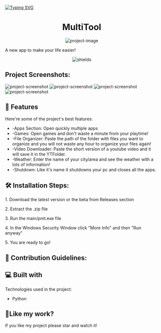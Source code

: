 [![Typing SVG](https://readme-typing-svg.demolab.com?font=Fira+Code&weight=700&size=36&pause=1000&width=435&lines=MultiTool)](https://git.io/typing-svg)

<h1 align="center" id="title">MultiTool</h1>

<p align="center"><img src="https://socialify.git.ci/ManolisG11/MultiTool/image?description=1&amp;font=Source%20Code%20Pro&amp;logo=https%3A%2F%2Fi.ibb.co%2F7yQSRzT%2Fmulti-tool-256.png&amp;name=1&amp;owner=1&amp;pattern=Plus&amp;theme=Dark" alt="project-image"></p>

<p id="description">A new app to make your life easier!</p>

<p align="center"><img src="https://img.shields.io/badge/multitool-official" alt="shields"></p>

<h2>Project Screenshots:</h2>

<img src="https://i.ibb.co/3fmh2QM/Screenshot-1.png" alt="project-screenshot">

<img src="https://i.ibb.co/dgX1Nwy/Screenshot-2.png" alt="project-screenshot" >

<img src="https://i.ibb.co/MRwpYQP/Screenshot-3.png" alt="project-screenshot" >

<img src="https://i.ibb.co/qysY77y/Screenshot-4.png" alt="project-screenshot" >

  
  
<h2>🧐 Features</h2>

Here're some of the project's best features:

*   \-Apps Section: Open quickly multiple apps
*   \-Games: Open games and don't waste a minute from your playtime!
*   \-File Organizer: Paste the path of the folder with files you want to organize and you will not waste any hour to organize your files again!
*   \-Video Downloader: Paste the short version of a youtube video and it will save it in the YTFolder.
*   \-Weather: Enter the name of your city/area and see the weather with a lots of information!
*   \-Shutdown: Like it's name it shutdowns your pc and closes all the apps.

<h2>🛠️ Installation Steps:</h2>

<p>1. Download the latest version or the beta from Releases section</p>

<p>2. Extract the .zip file</p>

<p>3. Run the main/pmt.exe file</p>

<p>4. In the Windows Security Window click "More Info" and then "Run anyway"</p>

<p>5. You are ready to go!</p>

<h2>🍰 Contribution Guidelines:</h2>

  
  
<h2>💻 Built with</h2>

Technologies used in the project:

*   Python

<h2>💖Like my work?</h2>

If you like my project please star and watch it!
